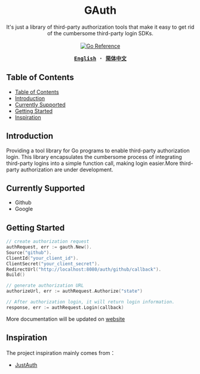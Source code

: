 <h1 align="center">GAuth</h1>

<p align="center">
It's just a library of third-party authorization tools that make it easy to get rid of the cumbersome third-party login SDKs.
<br/>
<br/>
<a href="https://pkg.go.dev/github.com/LeoInnovateLab/gauth"><img src="https://pkg.go.dev/badge/github.com/LeoInnovateLab/gauth.svg" alt="Go Reference"></a>
</p>

<div align="center">
<strong>
<samp>

[English](README.md) · [简体中文](README.zh-Hans.md)

</samp>
</strong>
</div>

## Table of Contents

- [Table of Contents](#table-of-contents)
- [Introduction](#Introduction)
- [Currently Supported](#Currently-Supported)
- [Getting Started](#Getting-Started)
- [Inspiration](#Inspiration)

## Introduction

Providing a tool library for Go programs to enable third-party authorization login. 
This library encapsulates the cumbersome process of integrating third-party logins into a simple function call, 
making login easier.More third-party authorization are under development.

## Currently Supported

* Github
* Google

## Getting Started

```go
// create authorization request
authRequest, err := gauth.New().
Source("github").
ClientId("your_client_id").
ClientSecret("your_client_secret").
RedirectUrl("http://localhost:8080/auth/github/callback").
Build()

// generate authorization URL		
authorizeUrl, err := authRequest.Authorize("state")

// After authorization login, it will return login information.
response, err := authRequest.Login(callback)
```

More documentation will be updated on [website](https://gauth.dev)

## Inspiration

The project inspiration mainly comes from：
- [JustAuth](https://github.com/justauth/JustAuth)